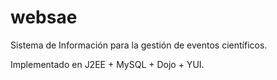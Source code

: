 # websae

Sistema de Información para la gestión de eventos científicos.

Implementado en J2EE + MySQL + Dojo + YUI.
